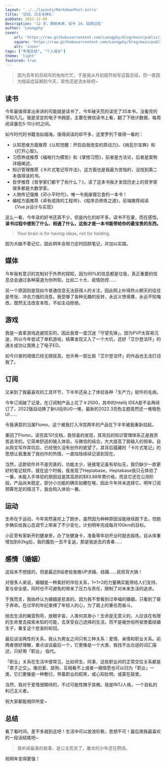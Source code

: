 ```yaml
---
layout: '../../layouts/MarkdownPost.astro'
title: '廿四，沉沦与挣扎'
pubDate: 2022-12-09
description: '12 岁，期盼未来，如今 24，回顾过往'
author: 'Loongphy'
cover:
    url: 'https://raw.githubusercontent.com/Loongphy/blog/main/public/images/markus-winkler--fRAIQHKcc0-unsplash.jpg'
    square: 'https://raw.githubusercontent.com/Loongphy/blog/main/public/images/markus-winkler--fRAIQHKcc0-unsplash.jpg'
    alt: 'cover'
tags: ["年度总结", "个人成长"] 
theme: 'light'
featured: true
---
```


> 因为去年的总结写的匆匆忙忙，于是我从月初就开始写这篇总结，但一直因为拖延症延期到今天，索性还是流水账吧~

## 读书

今年最值得拿出来讲的可能就是读书了，今年破天荒的读完了35本书，没看完的不知凡几。我是坚定的电子书拥趸，主要在微信读书上看，翻了下统计数据，每周阅读量在5-10小时之间。

如今时代的书籍浩如烟海，值得阅读的却不多，这里罗列下值得一看的：

- 认知思维方面推荐《认知觉醒：开启自我改变的原动力》、《纳瓦尔宝典》和《打开心智》。
- 习惯养成推荐《福格行为模型》和《掌控习惯》，前者是方法论，后者是案例详细阐述。
- 知识管理推荐《卡片式笔记写作法》，这方面也是我最为苦恼的，没找到第二本值得读的书。
- 哲学推荐《哲学家们都干了些什么？》，读了这本书我才发现历史上的哲学家很多都是大数学家。
- 人物传记强推《邓小平时代》，唯一令我废寝忘食的一本书！
- 编程方面推荐《卓有成效的工程师》、《程序员修炼之道》，前端推荐阅读《Vue.js设计与实现》

这么一看，今年读的好书还真不少，但是内化的却不多。读书不在量，而在感悟。**读书过程中想到了什么、相通了什么，这些才是一本书能带给你的最宝贵的东西。**

> Your brain is for having ideas, not for holding.
> 

因为大脑不善记忆，因此明年会努力定时回顾笔记，并加以实践。

## 媒体

今年我有意识的克制对于外界的探知，因为99%的信息都是垃圾，真正重要的信息总会通过各种渠道为你所知，比如二十大、疫情防控……

另一个原因则是现如今普通信息无法获得人的关注，因此网上吵得热火朝天的往往是夸张、冲击力强的消息。我受够了各种无趣的反转，永远义愤填膺，永远不知悔改，既然无法改变本性，不如主动拒绝。

## 游戏

我是一直拿游戏逃避现实的，因此我曾一度沉迷「守望先锋」。因为PVP太容易沉迷，所以今年尝试了单机游戏，结果发现又入了一个大坑，还好「艾尔登法环」的通关成功让我换上了电子ED。

如今兴奋的阈值已经无限拔高，也许再一部比肩「艾尔登法环」的作品也无法打动我了。

## 订阅

又来到了我最喜欢的工具环节，下半年还染上了体验各种「生产力」软件的毛病。

今年订阅破了记录，在订阅制产品上花了￥2500，其中的Intellij IDEA是不会再续订了，2022版自动换了新UI后BUG一堆，最新的2022.3亮色主题竟然还一堆暗色UI……

令我满意的当属Flomo，这个被我打入冷宫两年的产品在下半年被我重新拾起。

重回了Flomo，读完其101文档，我惊喜的发现，其背后的知识管理体系正是我苦苦追寻的。它简单舒适的输入体验，与微信的结合，大大提高了我输入的频率。自从网文写作弃坑后，已经很久没有创作的欲望了。其背后蕴藏的「卡片式笔记」的思想让我激发了我创作的热情，一直陆陆续续记录到现在。

当然，这款软件并不是完美的，功能太少，链接笔记虽有却似无，我仍缺少一款更好的笔记软件。就在这个时候，我发现了Heptabase。Heptabase我只云体验了一番，未能入手体验的原因自是其高昂的$83.88年费价格，而且它还在公测阶段，产品尚未稳定，部分小功能的确实如鲠在喉，因此今年并未选择它。明年订阅预算充足的情况下，我会购入体验一番。

## 运动

生命在于运动，今年突然喜欢上了跑步。虽然因为种种原因没能继续跑下去，但跑步确实给我心态调节上带来了不少变化，计划明年完成每月100km的目标。

小区旁有家新开的健身房，办了张健身卡，准备等年初开业时就去锻炼。自从体重增加到62kg后，我的腹肌一去不复返，那是我逝去的青春……

## 感情（婚姻）

这段本不想提的，但是最近B站老给我推UP求婚、结婚……叔叔背大锅！

对很多人来说，婚姻是一种美好的伴侣关系，1+1>2的力量确实能带给人们支持、爱与安全感，同时也不可避免的带来了压力与责任，限制了对未来生活的追求。

于我而言，我始终认为婚姻是悲哀的。因为我不曾看到过幸福的婚姻，只看到了疲于奔命。在过早的年纪束缚了年轻人的心，为了肩上的重任而奋斗。

抛去生活的蝇营狗苟，放眼宇宙，人类何其渺小！生命是无意义的，人应该在有限的生命里去探索未知的可能，去享受自己选择的生活，而不是被世俗所驱使着结婚生子，重复这个悲哀的轮回。

最后谈谈两性的关系，我认为男女之间只有三种关系：爱情、亲情和职业关系。前两者很好理解，重点谈谈最后一个，它更像是一个大类，我找不出合适的词汇描述，只好用「职业」 指代。

「职业」关系在生活中很常见，比如师生、同事，这些职业间的正常交往关系都是「君子之交」。像旧爱、舔狗、互相看不上或者一厢情愿也可以归为「职业」一类，它们更像是一种敷衍，带着职业的假笑，或心知肚明，或蒙在鼓里。

当然，我对于爱情很期待的，不过可能性微乎其微。我是INTJ人格，一个自私的利己主义者。

祝大家都能相伴所爱~

## 总结

看了看时间，差不多就到这吧！生活中可以放浪形骸，思想不可！最后用我最喜欢的一段话结尾吧~

> 我听闻最美的故事，是公主死去了，屠龙的少年还在燃烧。
> 

祝明年变得更强！